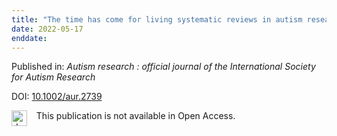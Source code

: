 ```yaml
---
title: "The time has come for living systematic reviews in autism research."
date: 2022-05-17
enddate:
---
```


Published in: *Autism research : official journal of the International Society for Autism Research*

DOI: [10.1002/aur.2739](https://doi.org/10.1002/aur.2739)

<img src="https://upload.wikimedia.org/wikipedia/commons/thumb/0/0e/Closed_Access_logo_transparent.svg/1200px-Closed_Access_logo_transparent.svg.png" alt="drawing" width="25" align="left"/> &nbsp;&nbsp;&nbsp;This publication is not available in Open Access.


